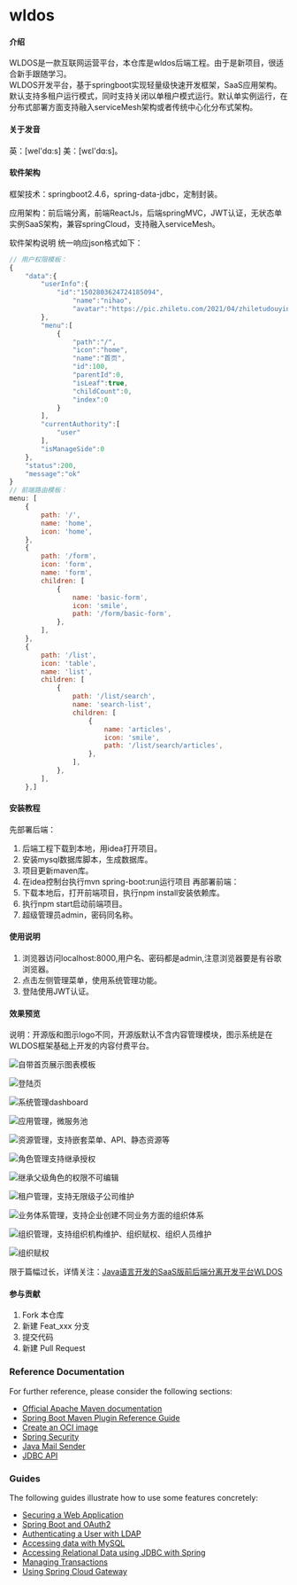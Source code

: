 # wldos

#### 介绍
WLDOS是一款互联网运营平台，本仓库是wldos后端工程。由于是新项目，很适合新手跟随学习。  
WLDOS开发平台，基于springboot实现轻量级快速开发框架，SaaS应用架构。默认支持多租户运行模式，同时支持关闭以单租户模式运行。默认单实例运行，在分布式部署方面支持融入serviceMesh架构或者传统中心化分布式架构。  

#### 关于发音  
英：[wel'dɑ:s] 美：[wɛl'dɑ:s]。  

#### 软件架构  
框架技术：springboot2.4.6，spring-data-jdbc，定制封装。  

应用架构：前后端分离，前端ReactJs，后端springMVC，JWT认证，无状态单实例SaaS架构，兼容springCloud，支持融入serviceMesh。  

软件架构说明
统一响应json格式如下：

```js
// 用户权限模板：
{
    "data":{
        "userInfo":{
            "id":"1502803624724185094",
                "name":"nihao",
                "avatar":"https://pic.zhiletu.com/2021/04/zhiletudouyin-e1618196547818-150x150.png"
        },
        "menu":[
            {
                "path":"/",
                "icon":"home",
                "name":"首页",
                "id":100,
                "parentId":0,
                "isLeaf":true,
                "childCount":0,
                "index":0
            }
        ],
        "currentAuthority":[
            "user"
        ],
        "isManageSide":0
    },
    "status":200,
    "message":"ok"
}
// 前端路由模板：
menu: [
    {
        path: '/',
        name: 'home',
        icon: 'home',
    },
    {
        path: '/form',
        icon: 'form',
        name: 'form',
        children: [
            {
                name: 'basic-form',
                icon: 'smile',
                path: '/form/basic-form',
            },
        ],
    },
    {
        path: '/list',
        icon: 'table',
        name: 'list',
        children: [
            {
                path: '/list/search',
                name: 'search-list',
                children: [
                    {
                        name: 'articles',
                        icon: 'smile',
                        path: '/list/search/articles',
                    },
                ],
            },
        ],
    },]
```  

#### 安装教程
先部署后端：  
1.  后端工程下载到本地，用idea打开项目。  
2.  安装mysql数据库脚本，生成数据库。  
3.  项目更新maven库。  
4.  在idea控制台执行mvn spring-boot:run运行项目
再部署前端：  
1.  下载本地后，打开前端项目，执行npm install安装依赖库。
2.  执行npm start启动前端项目。  
3.  超级管理员admin，密码同名称。  

#### 使用说明

1.  浏览器访问localhost:8000,用户名、密码都是admin,注意浏览器要是有谷歌浏览器。
2.  点击左侧管理菜单，使用系统管理功能。
3.  登陆使用JWT认证。

#### 效果预览  
说明：开源版和图示logo不同，开源版默认不含内容管理模块，图示系统是在WLDOS框架基础上开发的内容付费平台。

![自带首页展示图表模板](https://images.gitee.com/uploads/images/2021/0722/221040_3d1c748e_7754170.png "屏幕截图.png")

![登陆页](https://images.gitee.com/uploads/images/2021/0722/220955_aacddd4c_7754170.png "登陆页")

![系统管理dashboard](https://images.gitee.com/uploads/images/2021/0722/221124_05ccdd30_7754170.png "dashboard")  

![应用管理，微服务池](https://images.gitee.com/uploads/images/2021/0722/221208_e237514c_7754170.png "应用管理")  

![资源管理，支持嵌套菜单、API、静态资源等](https://images.gitee.com/uploads/images/2021/0722/221253_3b3bb6be_7754170.png "资源管理")  

![角色管理支持继承授权](https://images.gitee.com/uploads/images/2021/0722/221354_162593c1_7754170.png "角色管理")  

![继承父级角色的权限不可编辑](https://images.gitee.com/uploads/images/2021/0722/221443_f811451b_7754170.png "角色管理")  

![租户管理，支持无限级子公司维护](https://images.gitee.com/uploads/images/2021/0722/221528_61653ebc_7754170.png "租户管理")  

![业务体系管理，支持企业创建不同业务方面的组织体系](https://images.gitee.com/uploads/images/2021/0722/221621_3673d17f_7754170.png "体系管理")  

![组织管理，支持组织机构维护、组织赋权、组织人员维护](https://images.gitee.com/uploads/images/2021/0722/221717_b077ef6a_7754170.png "组织管理")  

![组织赋权](https://images.gitee.com/uploads/images/2021/0722/221823_33311de9_7754170.png "组织赋权")  

限于篇幅过长，详情关注：[Java语言开发的SaaS版前后端分离开发平台WLDOS](https://www.zhiletu.com/archives-10982.html)  

#### 参与贡献

1.  Fork 本仓库
2.  新建 Feat_xxx 分支
3.  提交代码
4.  新建 Pull Request

### Reference Documentation
For further reference, please consider the following sections:

* [Official Apache Maven documentation](https://maven.apache.org/guides/index.html)
* [Spring Boot Maven Plugin Reference Guide](https://docs.spring.io/spring-boot/docs/2.4.3/maven-plugin/reference/html/)
* [Create an OCI image](https://docs.spring.io/spring-boot/docs/2.4.3/maven-plugin/reference/html/#build-image)
* [Spring Security](https://docs.spring.io/spring-boot/docs/2.4.3/reference/htmlsingle/#boot-features-security)
* [Java Mail Sender](https://docs.spring.io/spring-boot/docs/2.4.3/reference/htmlsingle/#boot-features-email)
* [JDBC API](https://docs.spring.io/spring-boot/docs/2.4.3/reference/htmlsingle/#boot-features-sql)

### Guides
The following guides illustrate how to use some features concretely:

* [Securing a Web Application](https://spring.io/guides/gs/securing-web/)
* [Spring Boot and OAuth2](https://spring.io/guides/tutorials/spring-boot-oauth2/)
* [Authenticating a User with LDAP](https://spring.io/guides/gs/authenticating-ldap/)
* [Accessing data with MySQL](https://spring.io/guides/gs/accessing-data-mysql/)
* [Accessing Relational Data using JDBC with Spring](https://spring.io/guides/gs/relational-data-access/)
* [Managing Transactions](https://spring.io/guides/gs/managing-transactions/)
* [Using Spring Cloud Gateway](https://github.com/spring-cloud-samples/spring-cloud-gateway-sample)
